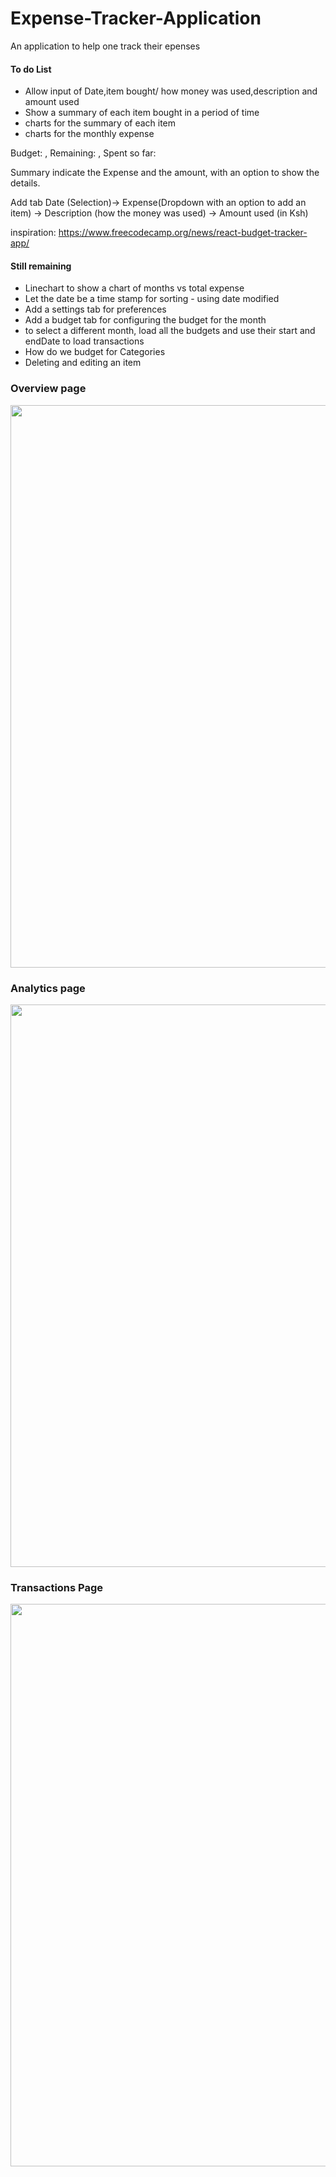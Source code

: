 # Expense-Tracker-Application
An application to help one track their epenses

#### To do List
- Allow input of Date,item bought/ how money was used,description and amount used
- Show a summary of each item bought in a period of time
- charts for the summary of each item
- charts for the monthly expense



Budget: , Remaining: , Spent so far:

Summary indicate the Expense and the amount, with an option to show the details.

Add tab
Date (Selection)-> Expense(Dropdown with an option to add an item) -> Description (how the money was used) -> Amount used (in Ksh)


inspiration: https://www.freecodecamp.org/news/react-budget-tracker-app/

#### Still remaining
- Linechart to show a chart of months vs total expense
- Let the date be a time stamp for sorting - using date modified
- Add a settings tab for preferences
- Add a budget tab for configuring the budget for the month
- to select a different month, load all the budgets and use their start and endDate to load transactions
- How do we budget for Categories
- Deleting and editing an item 

### Overview page

<img src="https://user-images.githubusercontent.com/29161290/226876812-a597017b-805c-4d83-b2d2-834f84cb49fc.png" width="900">

### Analytics page

<img src="https://user-images.githubusercontent.com/29161290/226876549-4c6021d3-a053-49f6-8a2f-20f3cb14336f.png" width="900">

### Transactions Page

<img src="https://user-images.githubusercontent.com/29161290/226876169-d46069c2-47e9-4a23-8191-a8f812260d0f.png" width="900">
